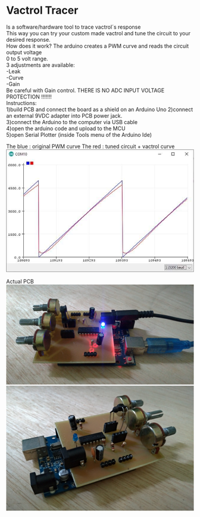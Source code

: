 # Vactrol Tracer

Is a software/hardware tool to trace vactrol´s response<br>
This way you can try your custom made vactrol and tune the circuit to your desired response.<br>
How does it work? The arduino creates a PWM curve and reads the circuit output voltage<br>
0 to 5 volt range.<br>
3 adjustments are available:<br>
-Leak<br>
-Curve<br>
-Gain<br>
Be careful with Gain control. THERE IS NO ADC INPUT VOLTAGE PROTECTION !!!!!!!<br>
Instructions: <br>
1)build PCB and connect the board as a shield on an Arduino Uno
2)connect an external 9VDC adapter into PCB power jack.<br>
3)connect the Arduino to the computer via USB cable<br>
4)open the arduino code and upload to the MCU<br>
5)open Serial Plotter (inside Tools menu of the Arduino Ide)<br>

The blue : original PWM curve
The red : tuned circuit + vactrol curve
<img src="serial plotter sample.jpg"></img><br>

Actual PCB<br>
<img src="vactrol tracer 1.jpg"></img><br>
<img src="vactrol tracer 2.jpg"></img><br>

